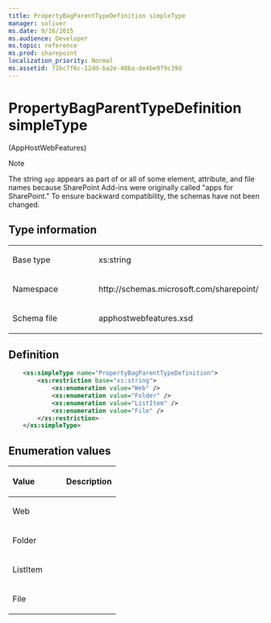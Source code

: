 ```yaml
---
title: PropertyBagParentTypeDefinition simpleType
manager: soliver
ms.date: 9/16/2015
ms.audience: Developer
ms.topic: reference
ms.prod: sharepoint
localization_priority: Normal
ms.assetid: 71bc7f6c-12dd-ba2e-40ba-de4be9f9c39d
---
```


# PropertyBagParentTypeDefinition simpleType 

(AppHostWebFeatures)

> [!NOTE] 
> The string `app` appears as part of or all of some element, attribute, and file names because SharePoint Add-ins were originally called "apps for SharePoint." To ensure backward compatibility, the schemas have not been changed.

## Type information

<table>
<colgroup>
<col width="50%" />
<col width="50%" />
</colgroup>
<tbody>
<tr class="odd">
<td align="left"><p><span class="label">Base type</span></p></td>
<td align="left"><p>xs:string</p></td>
</tr>
<tr class="even">
<td align="left"><p><span class="label">Namespace</span></p></td>
<td align="left"><p>http://schemas.microsoft.com/sharepoint/</p></td>
</tr>
<tr class="odd">
<td align="left"><p><span class="label">Schema file</span></p></td>
<td align="left"><p>apphostwebfeatures.xsd</p></td>
</tr>
</tbody>
</table>

## Definition

```XML
    <xs:simpleType name="PropertyBagParentTypeDefinition">
        <xs:restriction base="xs:string">
            <xs:enumeration value="Web" />
            <xs:enumeration value="Folder" />
            <xs:enumeration value="ListItem" />
            <xs:enumeration value="File" />
        </xs:restriction>
    </xs:simpleType>
```

## Enumeration values

<table>
<colgroup>
<col width="50%" />
<col width="50%" />
</colgroup>
<thead>
<tr class="header">
<th align="left"><p>Value</p></th>
<th align="left"><p>Description</p></th>
</tr>
</thead>
<tbody>
<tr class="odd">
<td align="left"><p>Web</p></td>
<td align="left"><p></p></td>
</tr>
<tr class="even">
<td align="left"><p>Folder</p></td>
<td align="left"><p></p></td>
</tr>
<tr class="odd">
<td align="left"><p>ListItem</p></td>
<td align="left"><p></p></td>
</tr>
<tr class="even">
<td align="left"><p>File</p></td>
<td align="left"><p></p></td>
</tr>
</tbody>
</table>

<br/>

<br/>







